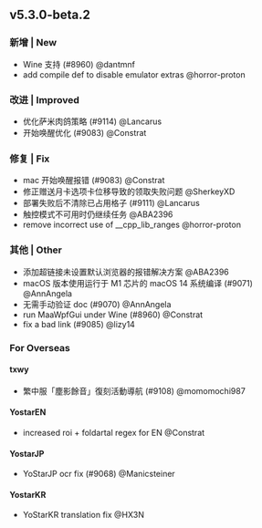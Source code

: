 ## v5.3.0-beta.2

### 新增 | New

* Wine 支持 (#8960) @dantmnf
* add compile def to disable emulator extras @horror-proton

### 改进 | Improved

* 优化萨米肉鸽策略 (#9114) @Lancarus
* 开始唤醒优化 (#9083) @Constrat

### 修复 | Fix

* mac 开始唤醒报错 (#9083) @Constrat
* 修正赠送月卡选项卡位移导致的领取失败问题 @SherkeyXD
* 部署失败后不清除已占用格子 (#9111) @Lancarus
* 触控模式不可用时仍继续任务 @ABA2396
* remove incorrect use of __cpp_lib_ranges @horror-proton

### 其他 | Other

* 添加超链接未设置默认浏览器的报错解决方案 @ABA2396
* macOS 版本使用运行于 M1 芯片的 macOS 14 系统编译 (#9071) @AnnAngela
* 无需手动验证 doc (#9070) @AnnAngela
* run MaaWpfGui under Wine (#8960) @Constrat
* fix a bad link (#9085) @lizy14

### For Overseas

#### txwy

* 繁中服「塵影餘音」復刻活動導航 (#9108) @momomochi987

#### YostarEN

* increased roi + foldartal regex for EN @Constrat

#### YostarJP

* YoStarJP ocr fix (#9068) @Manicsteiner

#### YostarKR

* YoStarKR translation fix @HX3N
